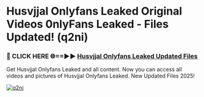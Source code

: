 # Husvjjal Onlyfans Leaked Original Videos 0nlyFans Leaked - Files Updated! (q2ni)

<h3>🔴 CLICK HERE 🌐==►► <a href="https://tinyurl.com/x26r9saj" rel="nofollow">Husvjjal Onlyfans Leaked Updated Files</a></h3>

Get Husvjjal Onlyfans Leaked and all content. Now you can access all videos and pictures of Husvjjal Onlyfans Leaked. New Updated Files 2025!

[![q2ni](https://i.imgur.com/LkgZPqh.gif)](https://tinyurl.com/x26r9saj)
